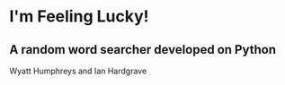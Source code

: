 # I'm Feeling Lucky!
## A random word searcher developed on Python
Wyatt Humphreys and Ian Hardgrave
